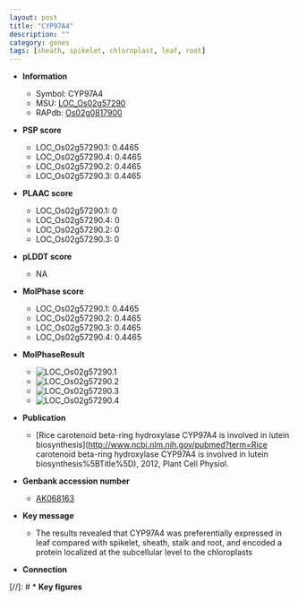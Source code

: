 ```yaml
---
layout: post
title: "CYP97A4"
description: ""
category: genes
tags: [sheath, spikelet, chloroplast, leaf, root]
---
```


* **Information**  
    + Symbol: CYP97A4  
    + MSU: [LOC_Os02g57290](http://rice.plantbiology.msu.edu/cgi-bin/ORF_infopage.cgi?orf=LOC_Os02g57290)  
    + RAPdb: [Os02g0817900](http://rapdb.dna.affrc.go.jp/viewer/gbrowse_details/irgsp1?name=Os02g0817900)  

* **PSP score**  
    + LOC_Os02g57290.1: 0.4465 
    + LOC_Os02g57290.4: 0.4465 
    + LOC_Os02g57290.2: 0.4465 
    + LOC_Os02g57290.3: 0.4465 

* **PLAAC score**  
    + LOC_Os02g57290.1: 0 
    + LOC_Os02g57290.4: 0 
    + LOC_Os02g57290.2: 0 
    + LOC_Os02g57290.3: 0 

* **pLDDT score**
    + NA


* **MolPhase score**
    + LOC_Os02g57290.1: 0.4465
    + LOC_Os02g57290.2: 0.4465
    + LOC_Os02g57290.3: 0.4465
    + LOC_Os02g57290.4: 0.4465

* **MolPhaseResult**
    + ![LOC_Os02g57290.1](https://ricepsp.github.io/pictures/LOC_Os02g/LOC_Os02g57290.1.png)
    + ![LOC_Os02g57290.2](https://ricepsp.github.io/pictures/LOC_Os02g/LOC_Os02g57290.2.png)
    + ![LOC_Os02g57290.3](https://ricepsp.github.io/pictures/LOC_Os02g/LOC_Os02g57290.3.png)
    + ![LOC_Os02g57290.4](https://ricepsp.github.io/pictures/LOC_Os02g/LOC_Os02g57290.4.png)

* **Publication**  
    + [Rice carotenoid beta-ring hydroxylase CYP97A4 is involved in lutein biosynthesis](http://www.ncbi.nlm.nih.gov/pubmed?term=Rice carotenoid beta-ring hydroxylase CYP97A4 is involved in lutein biosynthesis%5BTitle%5D), 2012, Plant Cell Physiol.

* **Genbank accession number**  
    + [AK068163](http://www.ncbi.nlm.nih.gov/nuccore/AK068163)

* **Key message**  
    + The results revealed that CYP97A4 was preferentially expressed in leaf compared with spikelet, sheath, stalk and root, and encoded a protein localized at the subcellular level to the chloroplasts

* **Connection**  

[//]: # * **Key figures**  


